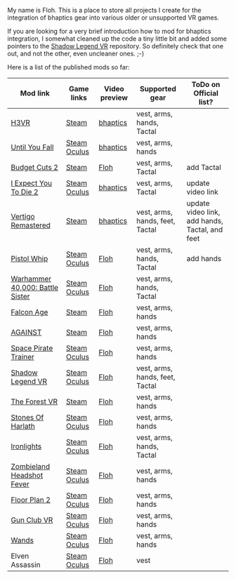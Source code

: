 My name is Floh. This is a place to store all projects I create for the integration of bhaptics gear into various older or unsupported VR games.

If you are looking for a very brief introduction how to mod for bhaptics integration, I somewhat cleaned up the code a tiny little bit and added some pointers to the [Shadow Legend VR](https://github.com/floh-bhaptics/ShadowLegend_bhaptics) repository. So definitely check that one out, and not the other, even uncleaner ones. ;-)

Here is a list of the published mods so far:

| Mod link | Game links | Video preview | Supported gear | ToDo on Official list? |
| ----------- | ----------- | ----------- | ----------- | ----------- |
| [H3VR](https://h3vr.thunderstore.io/package/bhaptics_modding/H3VR_bhaptics/) | [Steam](https://store.steampowered.com/app/450540/Hot_Dogs_Horseshoes__Hand_Grenades/) | [bhaptics](https://www.youtube.com/watch?v=GIGNdxTLIS8) | vest, arms, hands, Tactal |  |
| [Until You Fall](https://www.nexusmods.com/untilyoufall/mods/1) | [Steam](https://store.steampowered.com/app/858260/Until_You_Fall/) [Oculus](https://www.oculus.com/experiences/rift/3629229127102494) | [bhaptics](https://www.youtube.com/watch?v=WoUzTPNt608) | vest, arms, hands |  |
| [Budget Cuts 2](https://www.nexusmods.com/budgetcuts2missioninsolvency/mods/1) | [Steam](https://store.steampowered.com/app/1092430/Budget_Cuts_2_Mission_Insolvency/) | [Floh](https://www.youtube.com/watch?v=oUevuz3uzw8) | vest, arms, Tactal | add Tactal |
| [I Expect You To Die 2](https://www.nexusmods.com/iexpectyoutodie2/mods/2) | [Steam](https://store.steampowered.com/app/1499120/I_Expect_You_To_Die_2/) [Oculus](https://www.oculus.com/experiences/quest/2970998659623177/) | [bhaptics](https://www.youtube.com/watch?v=rsHtgZWHWlI) | vest, arms, Tactal | update video link |
| [Vertigo Remastered](https://www.nexusmods.com/vertigoremastered/mods/1) | [Steam](https://store.steampowered.com/app/1318090/Vertigo_Remastered/) | [bhaptics](https://www.youtube.com/watch?v=RPFSdMht8Wo) | vest, arms, hands, feet, Tactal | update video link, add hands, Tactal, and feet |
| [Pistol Whip](https://www.nexusmods.com/pistolwhip/mods/1) | [Steam](https://store.steampowered.com/app/1079800/Pistol_Whip/) [Oculus](https://www.oculus.com/experiences/rift/2314034471989368/) | [Floh](https://www.youtube.com/watch?v=1aSlRRlkr1g) | vest, arms, hands, Tactal | add hands |
| [Warhammer 40,000: Battle Sister](https://www.nexusmods.com/warhammer40000battlesister/mods/1) | [Steam](https://store.steampowered.com/app/1733890/Warhammer_40000_Battle_Sister/) [Oculus](https://www.oculus.com/experiences/rift/2728988973800701/) | [Floh](https://www.youtube.com/watch?v=p7T1vKIz-dY) | vest, arms, hands, Tactal |  |
| [Falcon Age](https://www.nexusmods.com/falconage/mods/1) | [Steam](https://store.steampowered.com/app/1075080/Falcon_Age/) | [Floh](https://www.youtube.com/watch?v=rU06gFTyLns) | vest, arms, hands |  |
| [AGAINST](https://www.nexusmods.com/against/mods/1) | [Steam](https://store.steampowered.com/app/1584840/AGAINST/) | [Floh](https://www.youtube.com/watch?v=lfRbeeK-Fnk) | vest, arms, hands |  |
| [Space Pirate Trainer](https://www.nexusmods.com/spacepiratetrainer/mods/1) | [Steam](https://store.steampowered.com/app/418650/Space_Pirate_Trainer/) [Oculus](https://www.oculus.com/experiences/rift/1195983747083203/) | [Floh](https://www.youtube.com/watch?v=j5QzWcMtRKw) | vest, arms, hands |  |
| [Shadow Legend VR](https://www.nexusmods.com/shadowlegendsvr/mods/1) | [Steam](https://store.steampowered.com/app/987230/Shadow_Legend_VR/) [Oculus](https://www.oculus.com/experiences/rift/2739977019349635/) | [Floh](https://www.youtube.com/watch?v=qMVIjL6HccQ) | vest, arms, hands, feet, Tactal |  |
| [The Forest VR](https://www.nexusmods.com/theforest/mods/7/) | [Steam](https://store.steampowered.com/app/242760/The_Forest/) | [Floh](https://www.youtube.com/watch?v=ZcZUNvCM9cw) | vest, arms, hands |  |
| [Stones Of Harlath](https://www.nexusmods.com/stonesofharlath/mods/1) | [Steam](https://store.steampowered.com/app/304870/Stones_of_Harlath/) [Oculus](https://www.oculus.com/experiences/rift/4854418817962909/) | [Floh](https://www.youtube.com/watch?v=2kjduQT_Tbk) | vest, arms, hands |  |
| [Ironlights](https://www.nexusmods.com/ironlights/mods/1) | [Steam](https://store.steampowered.com/app/1245950/Ironlights/) [Oculus](https://www.oculus.com/experiences/rift/3959103380773871/) | [Floh](https://www.youtube.com/watch?v=1w32jtGbdKc) | vest, arms, hands, Tactal |  |
| [Zombieland Headshot Fever](https://www.nexusmods.com/zombielandvrheadshotfever/mods/1) | [Steam](https://store.steampowered.com/app/1296970/Zombieland_VR_Headshot_Fever/) [Oculus](https://www.oculus.com/experiences/rift/4005463166137518) | [Floh](https://www.youtube.com/watch?v=8_tnmqsPiMU) | vest, arms, hands |  |
| [Floor Plan 2](https://www.nexusmods.com/floorplan2/mods/1) | [Steam](https://store.steampowered.com/app/1534850/Floor_Plan_2/) [Oculus](https://www.oculus.com/experiences/rift/3447843535341632/) | [Floh](https://www.youtube.com/watch?v=6togjPXMmcY) | vest, arms, hands |  |
| [Gun Club VR](https://www.nexusmods.com/gunclubvr/mods/1) | [Steam](https://store.steampowered.com/app/691320/Gun_Club_VR/) [Oculus](https://www.oculus.com/experiences/rift/1312908222125035/) | [Floh](https://www.youtube.com/watch?v=v-bglB1xNJo) | vest, arms, hands |  |
| [Wands](https://www.nexusmods.com/wands/mods/1) | [Steam](https://store.steampowered.com/app/741400/Wands/) [Oculus](https://www.oculus.com/experiences/rift/1833318536683635/) | [Floh](https://www.youtube.com/watch?v=Y-dU8pkAB2g) | vest, arms, hands |  |
| Elven Assassin | [Steam](https://store.steampowered.com/app/503770/Elven_Assassin/) [Oculus](https://www.oculus.com/experiences/rift/1155989791152285/) | [Floh](https://www.youtube.com/watch?v=AYCy2a3sli0) | vest |  |


<!---
floh-bhaptics/floh-bhaptics is a ✨ special ✨ repository because its `README.md` (this file) appears on your GitHub profile.
You can click the Preview link to take a look at your changes.
--->
